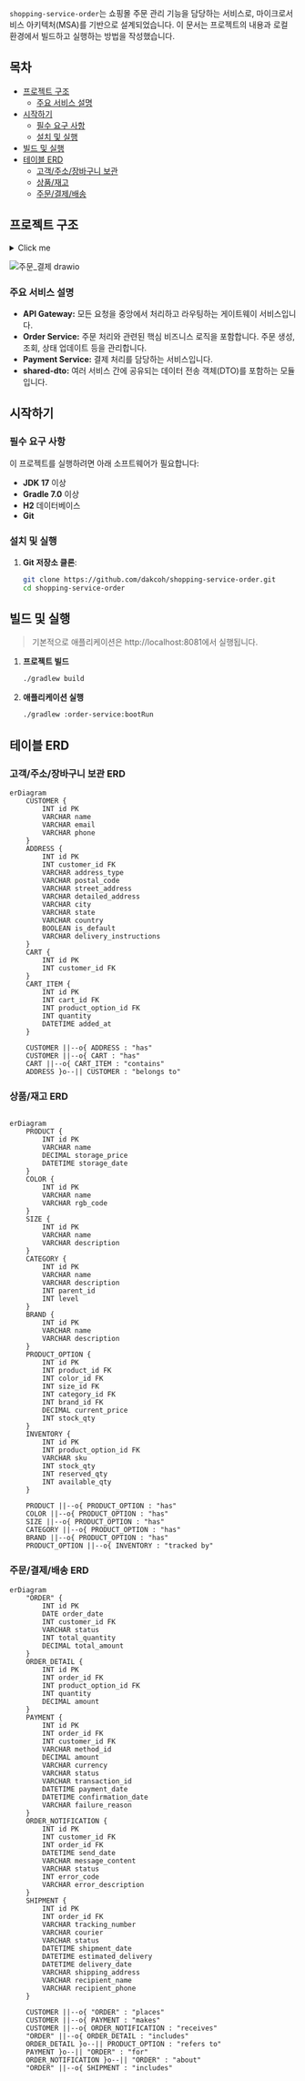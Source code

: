 `shopping-service-order`는 쇼핑몰 주문 관리 기능을 담당하는 서비스로, 마이크로서비스 아키텍처(MSA)를 기반으로 설계되었습니다.
이 문서는 프로젝트의 내용과 로컬 환경에서 빌드하고 실행하는 방법을 작성했습니다. 

## 목차
- [프로젝트 구조](#프로젝트-구조)
    - [주요 서비스 설명](#주요-서비스-설명)
- [시작하기](#시작하기)
    - [필수 요구 사항](#필수-요구-사항)
    - [설치 및 실행](#설치-및-실행)
- [빌드 및 실행](#빌드-및-실행)
- [테이블 ERD](#테이블-ERD)
    - [고객/주소/장바구니 보관](#고객/주소/장바구니-보관)
    - [상품/재고](#상품/재고)
    - [주문/결제/배송](#주문/결제/배송)

## 프로젝트 구조
<details>
  <summary>Click me</summary>
    
``` bash
shopping-service-order/
├── docker-compose.yml       # 전체 서비스 Docker 설정
├── api-gateway/             # API Gateway 서비스
│   ├── Dockerfile
│   ├── build.gradle.kts
│   └── src/
│       ├── main/
│       │   ├── java/
│       │   │   └── gateway/
│       │   │       └── ApiGatewayApplication.java
│       │   └── resources/
│       │       └── application.yml
│       └── test/
├── order-service/           # 주문 관리 서비스
│   ├── Dockerfile
│   ├── build.gradle.kts
│   └── src/
│       ├── main/
│       │   ├── java/
│       │   │   └── order/
│       │   │       ├── OrderApplication.java
│       │   │       ├── config/
│       │   │       │   └── RestTemplateConfig.java
│       │   │       ├── controller/
│       │   │       │   └── OrderController.java
│       │   │       ├── dto/
│       │   │       │   ├── OrderItemRequest.java
│       │   │       │   ├── OrderRequest.java
│       │   │       │   └── OrderResponse.java
│       │   │       ├── entity/
│       │   │       │   ├── Orders.java
│       │   │       │   ├── OrderDetail.java
│       │   │       │   └── OrderStatus.java
│       │   │       ├── repository/
│       │   │       │   ├── OrderRepository.java
│       │   │       │   └── OrderItemRepository.java
│       │   │       ├── service/
│       │   │       │   ├── OrderService.java
│       │   │       │   └── OrderStatusHistoryService.java
│       │   │       └── exception/
│       │   │           └── OrderNotFoundException.java
│       │   └── resources/
│       │       └── application.yml
│       └── test/
│           ├── java/
│           │   └── order/
│           │       └── OrderServiceTest.java
│           └── resources/
├── payment-service/         # 결제 관리 서비스
│   ├── Dockerfile
│   ├── build.gradle.kts
│   └── src/
│       ├── main/
│       │   ├── java/
│       │   │   └── payment/
│       │   │       ├── PaymentApplication.java
│       │   │       ├── config/
│       │   │       │   └── RestTemplateConfig.java
│       │   │       ├── controller/
│       │   │       │   └── PaymentController.java
│       │   │       ├── dto/
│       │   │       │   └── PaymentRequest.java
│       │   │       ├── entity/
│       │   │       │   ├── Payment.java
│       │   │       │   └── PaymentStatus.java
│       │   │       ├── repository/
│       │   │       │   └── PaymentRepository.java
│       │   │       └── service/
│       │   │           └── PaymentService.java
│       │   └── resources/
│       │       └── application.yml
│       └── test/
└── shared-dto/              # 공유 DTO 모듈
    ├── build.gradle.kts
    └── src/
        ├── main/
        │   ├── java/
        │   │   └── shared/
        │   │       └── dto/
        │   │           ├── OrderItemRequest.java
        │   │           ├── OrderRequest.java
        │   │           └── PaymentRequest.java
        │   └── resources/
        └── test/
```
</details>

![주문_결제 drawio](https://github.com/user-attachments/assets/df299d4b-15a3-408a-b8ac-21445fc8a0a3)


### 주요 서비스 설명
- **API Gateway:** 모든 요청을 중앙에서 처리하고 라우팅하는 게이트웨이 서비스입니다.
- **Order Service:** 주문 처리와 관련된 핵심 비즈니스 로직을 포함합니다. 주문 생성, 조회, 상태 업데이트 등을 관리합니다.
- **Payment Service:** 결제 처리를 담당하는 서비스입니다.
- **shared-dto:** 여러 서비스 간에 공유되는 데이터 전송 객체(DTO)를 포함하는 모듈입니다.

## 시작하기

### 필수 요구 사항

이 프로젝트를 실행하려면 아래 소프트웨어가 필요합니다:
- **JDK 17** 이상
- **Gradle 7.0** 이상
- **H2** 데이터베이스
- **Git**

### 설치 및 실행

1. **Git 저장소 클론**:
   ```bash
   git clone https://github.com/dakcoh/shopping-service-order.git
   cd shopping-service-order

## 빌드 및 실행
> 기본적으로 애플리케이션은 http://localhost:8081에서 실행됩니다.
1. **프로젝트 빌드**
   ```bash
   ./gradlew build
2. **애플리케이션 실행**
   ```bash
   ./gradlew :order-service:bootRun

## 테이블 ERD
### 고객/주소/장바구니 보관 ERD
```mermaid
erDiagram
    CUSTOMER {
        INT id PK
        VARCHAR name
        VARCHAR email
        VARCHAR phone
    }
    ADDRESS {
        INT id PK
        INT customer_id FK
        VARCHAR address_type
        VARCHAR postal_code
        VARCHAR street_address
        VARCHAR detailed_address
        VARCHAR city
        VARCHAR state
        VARCHAR country
        BOOLEAN is_default
        VARCHAR delivery_instructions
    }
    CART {
        INT id PK
        INT customer_id FK
    }
    CART_ITEM {
        INT id PK
        INT cart_id FK
        INT product_option_id FK
        INT quantity
        DATETIME added_at
    }

    CUSTOMER ||--o{ ADDRESS : "has"
    CUSTOMER ||--o{ CART : "has"
    CART ||--o{ CART_ITEM : "contains"
    ADDRESS }o--|| CUSTOMER : "belongs to"
```
### 상품/재고 ERD
```mermaid

erDiagram
    PRODUCT {
        INT id PK
        VARCHAR name
        DECIMAL storage_price
        DATETIME storage_date
    }
    COLOR {
        INT id PK
        VARCHAR name
        VARCHAR rgb_code
    }
    SIZE {
        INT id PK
        VARCHAR name
        VARCHAR description
    }
    CATEGORY {
        INT id PK
        VARCHAR name
        VARCHAR description
        INT parent_id
        INT level
    }
    BRAND {
        INT id PK
        VARCHAR name
        VARCHAR description
    }
    PRODUCT_OPTION {
        INT id PK
        INT product_id FK
        INT color_id FK
        INT size_id FK
        INT category_id FK
        INT brand_id FK
        DECIMAL current_price
        INT stock_qty
    }
    INVENTORY {
        INT id PK
        INT product_option_id FK
        VARCHAR sku
        INT stock_qty
        INT reserved_qty
        INT available_qty
    }

    PRODUCT ||--o{ PRODUCT_OPTION : "has"
    COLOR ||--o{ PRODUCT_OPTION : "has"
    SIZE ||--o{ PRODUCT_OPTION : "has"
    CATEGORY ||--o{ PRODUCT_OPTION : "has"
    BRAND ||--o{ PRODUCT_OPTION : "has"
    PRODUCT_OPTION ||--o{ INVENTORY : "tracked by"
```

### 주문/결제/배송 ERD
```mermaid
erDiagram
    "ORDER" {
        INT id PK
        DATE order_date
        INT customer_id FK
        VARCHAR status
        INT total_quantity
        DECIMAL total_amount
    }
    ORDER_DETAIL {
        INT id PK
        INT order_id FK
        INT product_option_id FK
        INT quantity
        DECIMAL amount
    }
    PAYMENT {
        INT id PK
        INT order_id FK
        INT customer_id FK
        VARCHAR method_id
        DECIMAL amount
        VARCHAR currency
        VARCHAR status
        VARCHAR transaction_id
        DATETIME payment_date
        DATETIME confirmation_date
        VARCHAR failure_reason
    }
    ORDER_NOTIFICATION {
        INT id PK
        INT customer_id FK
        INT order_id FK
        DATETIME send_date
        VARCHAR message_content
        VARCHAR status
        INT error_code
        VARCHAR error_description
    }
    SHIPMENT {
        INT id PK
        INT order_id FK
        VARCHAR tracking_number
        VARCHAR courier
        VARCHAR status
        DATETIME shipment_date
        DATETIME estimated_delivery
        DATETIME delivery_date
        VARCHAR shipping_address
        VARCHAR recipient_name
        VARCHAR recipient_phone
    }

    CUSTOMER ||--o{ "ORDER" : "places"
    CUSTOMER ||--o{ PAYMENT : "makes"
    CUSTOMER ||--o{ ORDER_NOTIFICATION : "receives"
    "ORDER" ||--o{ ORDER_DETAIL : "includes"
    ORDER_DETAIL }o--|| PRODUCT_OPTION : "refers to"
    PAYMENT }o--|| "ORDER" : "for"
    ORDER_NOTIFICATION }o--|| "ORDER" : "about"
    "ORDER" ||--o{ SHIPMENT : "includes"
```
